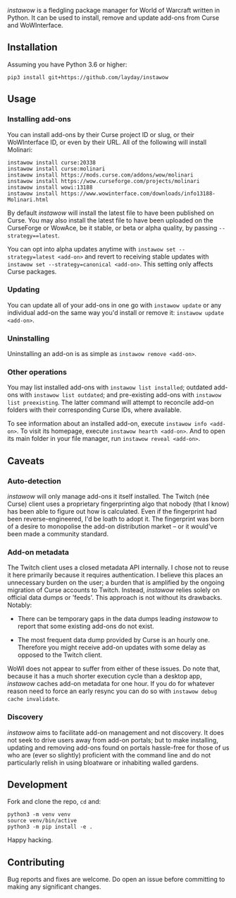 
_instawow_ is a fledgling package manager for World of Warcraft written
in Python.  It can be used to install, remove and update add-ons
from Curse and WoWInterface.

## Installation

Assuming you have Python 3.6 or higher:

```
pip3 install git+https://github.com/layday/instawow
```

## Usage

### Installing add-ons

You can install add-ons by their Curse project&nbsp;ID or slug, or their
WoWInterface&nbsp;ID, or even by their URL.  All of the following will install
Molinari:

```
instawow install curse:20338
instawow install curse:molinari
instawow install https://mods.curse.com/addons/wow/molinari
instawow install https://wow.curseforge.com/projects/molinari
instawow install wowi:13188
instawow install https://www.wowinterface.com/downloads/info13188-Molinari.html
```

By default _instawow_ will install the latest file to have been published on
Curse.  You may also install the latest file to have been uploaded
on the CurseForge or WowAce, be it stable, or beta or alpha quality,
by passing `--strategy==latest`.

You can opt into alpha updates anytime with
`instawow set --strategy=latest <add-on>` and revert to receiving stable updates
with `instawow set --strategy=canonical <add-on>`.
This setting only affects Curse packages.

### Updating

You can update all of your add-ons in one go with `instawow update` or any
individual add-on the same way you'd install or remove it:
`instawow update <add-on>`.

### Uninstalling

Uninstalling an add-on is as simple as `instawow remove <add-on>`.

### Other operations

You may list installed add-ons with `instawow list installed`; outdated add-ons
with `instawow list outdated`; and pre-existing add-ons with
`instawow list preexisting`.  The latter command will attempt to reconcile
add-on folders with their corresponding Curse IDs, where available.

To see information about an installed add-on, execute `instawow info <add-on>`.
To visit its homepage, execute `instawow hearth <add-on>`.  And to open its
main folder in your file manager, run `instawow reveal <add-on>`.

## Caveats

### Auto-detection

_instawow_ will only manage add-ons it itself installed.  The Twitch (née Curse)
client uses a proprietary fingerprinting algo that nobody (that I know) has
been able to figure out how is calculated.  Even if the fingerprint had been
reverse-engineered, I'd be loath to adopt it.  The fingerprint was born of a
desire to monopolise the add-on distribution market – or it would've
been made a community standard.

### Add-on metadata

The Twitch client uses a closed metadata API internally.  I chose not to
reuse it here primarily because it requires authentication.  I believe this
places an unnecessary burden on the user; a burden that is amplified by the
ongoing migration of Curse accounts to Twitch.  Instead, _instawow_ relies
solely on official data dumps or 'feeds'.  This approach is not without its
drawbacks.  Notably:

- There can be temporary gaps in the data dumps leading _instawow_ to report
  that some existing add-ons do not exist.

- The most frequent data dump provided by Curse is an hourly one.  Therefore
  you might receive add-on updates with some delay as opposed to the Twitch
  client.

WoWI does not appear to suffer from either of these issues.  Do note
that, because it has a much shorter execution cycle than a desktop app,
_instawow_ caches add-on metadata for one hour.
If you do for whatever reason need to force an early resync you can do so with
`instawow debug cache invalidate`.

### Discovery

_instawow_ aims to facilitate add-on management and not discovery.
It does not seek to drive users away from add-on portals; but to make
installing, updating and removing add-ons found on portals hassle-free
for those of us who are (ever so slightly) proficient with the command line
and do not particularly relish in using bloatware or inhabiting
walled gardens.

## Development

Fork and clone the repo, `cd` and:

```
python3 -m venv venv
source venv/bin/active
python3 -m pip install -e .
```

Happy hacking.

## Contributing

Bug reports and fixes are welcome.  Do open an issue before committing to making
any significant changes.
